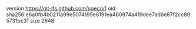 version https://git-lfs.github.com/spec/v1
oid sha256:e6a0fb4b0211a99e5074195e6191ea460874a419dee7adbe87f2cc895731bc31
size 2848
